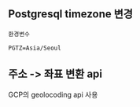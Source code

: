 ## Postgresql timezone 변경

```
환경변수

PGTZ=Asia/Seoul
```

## 주소 -> 좌표 변환 api

GCP의 geolocoding api 사용
